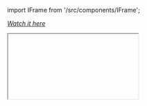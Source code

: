 
import IFrame from '/src/components/IFrame';

[*Watch it here*](https://julesfouchy.github.io/Resume/)
<IFrame url="https://julesfouchy.github.io/Resume/"/>